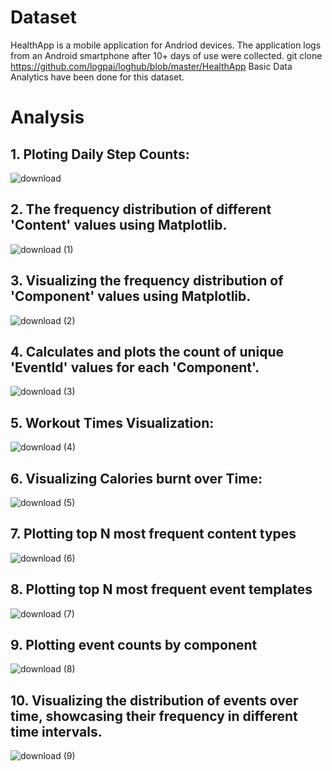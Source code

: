 

# Dataset
HealthApp is a mobile application for Andriod devices. The application logs from an Android smartphone after 10+ days of use were collected.
git clone https://github.com/logpai/loghub/blob/master/HealthApp
Basic Data Analytics have been done for this dataset.

# Analysis

## 1. Ploting Daily Step Counts:
![download](https://github.com/aryan99601/Health-App-Analysis/assets/121533839/2c42389b-cb94-4dbe-aff0-da5a202d984f)
## 2. The frequency distribution of different 'Content' values using Matplotlib.
![download (1)](https://github.com/aryan99601/Health-App-Analysis/assets/121533839/107a977c-9995-4233-b18d-f55da7308c6b)
## 3. Visualizing the frequency distribution of 'Component' values using Matplotlib.
![download (2)](https://github.com/aryan99601/Health-App-Analysis/assets/121533839/01c188b4-4c38-4ec1-9c1c-13213910b73f)
## 4. Calculates and plots the count of unique 'EventId' values for each 'Component'.
![download (3)](https://github.com/aryan99601/Health-App-Analysis/assets/121533839/b2d376b1-3337-485a-ac66-3c998c70188f)
## 5. Workout Times Visualization:
![download (4)](https://github.com/aryan99601/Health-App-Analysis/assets/121533839/b1237f3d-f19b-48fc-98e3-d98940bad81f)
## 6. Visualizing Calories burnt over Time:
![download (5)](https://github.com/aryan99601/Health-App-Analysis/assets/121533839/57688f06-450e-4cd2-992f-44ee9c5850f2)
## 7. Plotting top N most frequent content types
![download (6)](https://github.com/aryan99601/Health-App-Analysis/assets/121533839/47d1ddd9-102a-42d7-a606-1cb4e93b3218)
## 8. Plotting top N most frequent event templates
![download (7)](https://github.com/aryan99601/Health-App-Analysis/assets/121533839/c6c66349-c61f-495f-a4ed-ba4fb4441155)
## 9. Plotting event counts by component
![download (8)](https://github.com/aryan99601/Health-App-Analysis/assets/121533839/f2a8e191-eef4-4e5b-9fbc-8a1609a28d9e)
## 10. Visualizing the distribution of events over time, showcasing their frequency in different time intervals.
![download (9)](https://github.com/aryan99601/Health-App-Analysis/assets/121533839/6584c04b-aacd-4cc5-a518-8b1b80cfe166)


